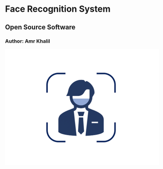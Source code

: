 # Face Recognition System
## Open Source Software
### Author: Amr Khalil

![alt text](media/Icon.png)


